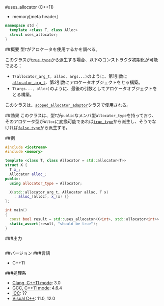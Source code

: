 #uses_allocator (C++11)
* memory[meta header]

```cpp
namespace std {
  template <class T, class Alloc>
  struct uses_allocator;
}
```

##概要
型`T`がアロケータを使用するかを調べる。

このクラスが[`true_type`](/reference/type_traits/integral_constant-true_type-false_type.md)から派生する場合、以下のコンストラクタ初期化が可能である：

- `T(allocator_arg_t, alloc, args...)`のように、第1引数に[`allocator_arg_t`](./allocator_arg_t.md)、第2引数にアロケータオブジェクトをとる構築。
- `T(args..., alloc)`のように、最後の引数としてアロケータオブジェクトをとる構築。

このクラスは、[`scoped_allocator_adaptor`](/reference/scoped_allocator/scoped_allocator_adaptor.md)クラスで使用される。


##効果
このクラスは、型`T`が`public`なメンバ型`allocator_type`を持っており、そのアロケータ型が`Alloc`に変換可能であれば[`true_type`](/reference/type_traits/integral_constant-true_type-false_type.md)から派生し、そうでなければ[`false_type`](/reference/type_traits/integral_constant-true_type-false_type.md)から派生する。


##例
```cpp
#include <iostream>
#include <memory>

template <class T, class Allocator = std::allocator<T>>
struct X {
  T x_;
  Allocator alloc_;
public:
  using allocator_type = Allocator;

  X(std::allocator_arg_t, Allocator alloc, T x)
    : alloc_(alloc), x_(x) {}
};

int main()
{
  const bool result = std::uses_allocator<X<int>, std::allocator<int>>::value;
  static_assert(result, "should be true");
}
```


###出力
```
```


##バージョン
###言語
- C++11

###処理系
- [Clang, C++11 mode](/implementation.md#clang): 3.0
- [GCC, C++11 mode](/implementation.md#gcc): 4.6.4
- [ICC](/implementation.md#icc): ??
- [Visual C++](/implementation.md#visual_cpp): 11.0, 12.0
